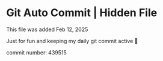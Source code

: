 # Git Auto Commit | Hidden File

This file was added Feb 12, 2025

Just for fun and keeping my daily git commit active 🤪

commit number: 439515
